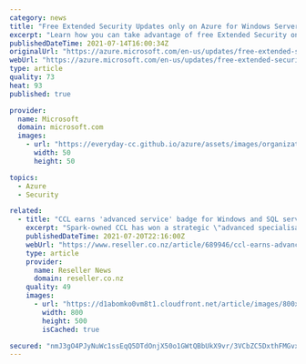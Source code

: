 ```yaml
---
category: news
title: "Free Extended Security Updates only on Azure for Windows Server 2012 /R2and SQL Server 2012 "
excerpt: "Learn how you can take advantage of free Extended Security only Azure for workloads running on Windows Server 2012/R2 and SQL Server 2012 releases. "
publishedDateTime: 2021-07-14T16:00:34Z
originalUrl: "https://azure.microsoft.com/en-us/updates/free-extended-security-updates-only-on-azure-for-windows-server-2012-r2and-sql-server-2012/"
webUrl: "https://azure.microsoft.com/en-us/updates/free-extended-security-updates-only-on-azure-for-windows-server-2012-r2and-sql-server-2012/"
type: article
quality: 73
heat: 93
published: true

provider:
  name: Microsoft
  domain: microsoft.com
  images:
    - url: "https://everyday-cc.github.io/azure/assets/images/organizations/microsoft.com-50x50.jpg"
      width: 50
      height: 50

topics:
  - Azure
  - Security

related:
  - title: "CCL earns 'advanced service' badge for Windows and SQL server migration to Azure"
    excerpt: "Spark-owned CCL has won a strategic \"advanced specialisation\" ​certification from Microsoft for Windows Server and SQL Server migration to Microsoft's Azure cloud service."
    publishedDateTime: 2021-07-20T22:16:00Z
    webUrl: "https://www.reseller.co.nz/article/689946/ccl-earns-advanced-service-badge-windows-sql-server-migration-azure/"
    type: article
    provider:
      name: Reseller News
      domain: reseller.co.nz
    quality: 49
    images:
      - url: "https://d1abomko0vm8t1.cloudfront.net/article/images/800x800/dimg/heather_graham_ccl.jpg"
        width: 800
        height: 500
        isCached: true

secured: "nmJ3gO4PJyNuWc1ssEqQ5DTdOnjX50o1GWtQBbUkX9vr/3VCbZC5DxthFMGvxM22hlU6Scpe08qlQjWn494JVME/mxSC8fGc5d+rEqQmfbUIEUz7PGm9UV3+XH1xrPyc4vYlkus7bwld82qsotyJl1a/jDr23rGfKw08FBKu+kYWp30w94GHPzpqmPrMVnCRpvSLYbcaQBJ1NiwbUUgh3thk7cWfZ/9L3oYM3DS1i2xt0njyUgPCYolbQIEeM356aEvajV3r+h/WMWEGo6yAvTiUL3JZUDlfn2UoT987n21NA/wIgXH3PsSQOKbCoexFJKXum6VVheWT5UFy2DdMqY8940h08kr22kt5sGPmGmw=;TEcBiTJX9yh9e1hkg/BRQQ=="
---
```


